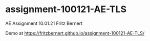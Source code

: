 # assignment-100121-AE-TLS
AE Assignment 10.01.21 Fritz Bernert

Demo at https://fritzbernert.github.io/assignment-100121-AE-TLS/
